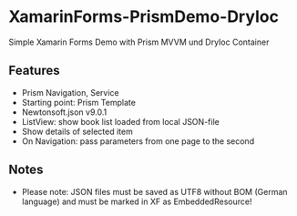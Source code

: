 # XamarinForms-PrismDemo-DryIoc

Simple Xamarin Forms Demo with Prism MVVM und DryIoc Container

## Features
* Prism Navigation, Service
* Starting point: Prism Template
* Newtonsoft.json v9.0.1
* ListView: show book list loaded from local JSON-file
* Show details of selected item
* On Navigation: pass parameters from one page to the second

## Notes
* Please note: JSON files must be saved as UTF8 without BOM (German language) and must be marked in XF as EmbeddedResource!
